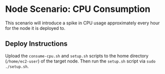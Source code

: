 # Node Scenario: CPU Consumption

This scenario will introduce a spike in CPU usage approximately every hour for the node it is deployed to.

## Deploy Instructions

Upload the `consume-cpu.sh` and `setup.sh` scripts to the home directory (`/home/ec2-user`) of the target node.
Then run the `setup.sh` script via `sudo ./setup.sh`.